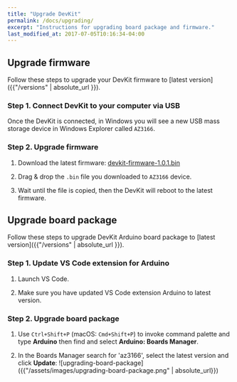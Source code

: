 ```yaml
---
title: "Upgrade DevKit"
permalink: /docs/upgrading/
excerpt: "Instructions for upgrading board package and firmware."
last_modified_at: 2017-07-05T10:16:34-04:00
---
```


## Upgrade firmware

Follow these steps to upgrade your DevKit firmware to [latest version]({{"/versions" | absolute_url }}).

### Step 1. Connect DevKit to your computer via USB

Once the DevKit is connected, in Windows you will see a new USB mass storage device in Windows Explorer called `AZ3166`. 

### Step 2. Upgrade firmware

1. Download the latest firmware: 
 [devkit-firmware-1.0.1.bin](https://azureboard.azureedge.net/firmware/devkit-firmware-1.0.1.bin)

2. Drag & drop the `.bin` file you downloaded to `AZ3166` device.

3. Wait until the file is copied, then the DevKit will reboot to the latest firmware.

## Upgrade board package

Follow these steps to upgrade DevKit Arduino board package to [latest version]({{"/versions" | absolute_url }}).

### Step 1. Update VS Code extension for Arduino

1. Launch VS Code.

2. Make sure you have updated VS Code extension Arduino to latest version.

### Step 2. Upgrade board package

1. Use `Ctrl+Shift+P` (macOS: `Cmd+Shift+P`) to invoke command palette and type **Arduino** then find and select **Arduino: Boards Manager**.

2. In the Boards Manager search for 'az3166', select the latest version and click **Update**:
  ![upgrading-board-package]({{"/assets/images/upgrading-board-package.png" | absolute_url}})